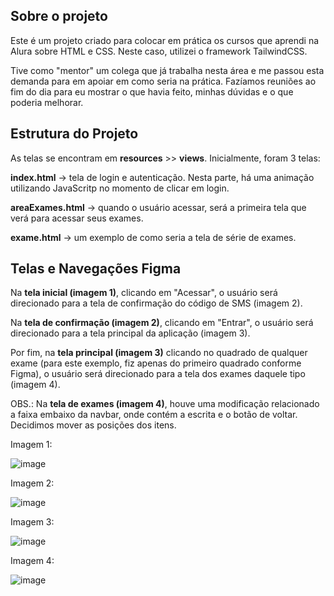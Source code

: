 ## Sobre o projeto

Este é um projeto criado para colocar em prática os cursos que aprendi na Alura sobre HTML e CSS. Neste caso, utilizei o framework TailwindCSS.

Tive como "mentor" um colega que já trabalha nesta área e me passou esta demanda para em apoiar em como seria na prática. Fazíamos reuniões ao fim do dia para eu mostrar o que havia feito, minhas dúvidas e o que poderia melhorar.

## Estrutura do Projeto

As telas se encontram em **resources** >> **views**. Inicialmente, foram 3 telas:

**index.html** -> tela de login e autenticação. Nesta parte, há uma animação utilizando JavaScritp no momento de clicar em login.

**areaExames.html** -> quando o usuário acessar, será a primeira tela que verá para acessar seus exames.

**exame.html** -> um exemplo de como seria a tela de série de exames.

## Telas e Navegações Figma
Na **tela inicial (imagem 1)**, clicando em "Acessar", o usuário será direcionado para a tela de confirmação do código de SMS (imagem 2).

Na **tela de confirmação (imagem 2)**, clicando em "Entrar", o usuário será direcionado para a tela principal da aplicação (imagem 3). 

Por fim, na **tela principal (imagem 3)** clicando no quadrado de qualquer exame (para este exemplo, fiz apenas do primeiro quadrado conforme Figma), o usuário será direcionado para a tela dos exames daquele tipo (imagem 4).

OBS.: Na **tela de exames (imagem 4)**, houve uma modificação relacionado a faixa embaixo da navbar, onde contém a escrita e o botão de voltar. Decidimos mover as posições dos itens.

Imagem 1:

![image](https://github.com/G-ssilva/clinica-frontend/assets/85591831/283ab044-57ba-420a-92e4-e3ca6f070090)

Imagem 2:

![image](https://github.com/G-ssilva/clinica-frontend/assets/85591831/8934b880-a3d8-4ce2-b8e6-89a6afd540b5)

Imagem 3:

![image](https://github.com/G-ssilva/clinica-frontend/assets/85591831/bede688e-906c-4604-a188-0371ce97a707)

Imagem 4:

![image](https://github.com/G-ssilva/clinica-frontend/assets/85591831/7c6418d5-916a-4b1a-bdd8-b0ccbc38a1a8)


